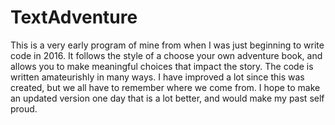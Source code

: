 # TextAdventure

This is a very early program of mine from when I was just beginning to write code in 2016. 
It follows the style of a choose your own adventure book, and allows you to make meaningful choices that impact the story.
The code is written amateurishly in many ways. 
I have improved a lot since this was created, but we all have to remember where we come from.
I hope to make an updated version one day that is a lot better, and would make my past self proud.
